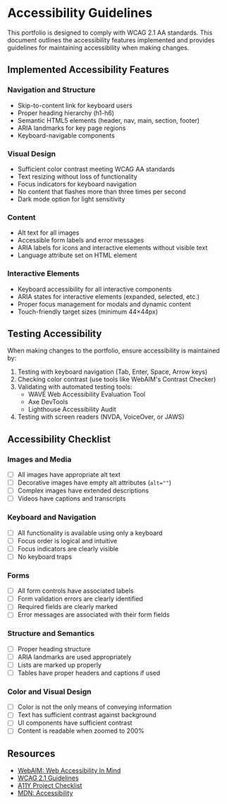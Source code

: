 # Accessibility Guidelines

This portfolio is designed to comply with WCAG 2.1 AA standards. This document outlines the accessibility features implemented and provides guidelines for maintaining accessibility when making changes.

## Implemented Accessibility Features

### Navigation and Structure

- Skip-to-content link for keyboard users
- Proper heading hierarchy (h1-h6)
- Semantic HTML5 elements (header, nav, main, section, footer)
- ARIA landmarks for key page regions
- Keyboard-navigable components

### Visual Design

- Sufficient color contrast meeting WCAG AA standards
- Text resizing without loss of functionality
- Focus indicators for keyboard navigation
- No content that flashes more than three times per second
- Dark mode option for light sensitivity

### Content

- Alt text for all images
- Accessible form labels and error messages
- ARIA labels for icons and interactive elements without visible text
- Language attribute set on HTML element

### Interactive Elements

- Keyboard accessibility for all interactive components
- ARIA states for interactive elements (expanded, selected, etc.)
- Proper focus management for modals and dynamic content
- Touch-friendly target sizes (minimum 44×44px)

## Testing Accessibility

When making changes to the portfolio, ensure accessibility is maintained by:

1. Testing with keyboard navigation (Tab, Enter, Space, Arrow keys)
2. Checking color contrast (use tools like WebAIM's Contrast Checker)
3. Validating with automated testing tools:
   - WAVE Web Accessibility Evaluation Tool
   - Axe DevTools
   - Lighthouse Accessibility Audit
4. Testing with screen readers (NVDA, VoiceOver, or JAWS)

## Accessibility Checklist

### Images and Media

- [ ] All images have appropriate alt text
- [ ] Decorative images have empty alt attributes (`alt=""`)
- [ ] Complex images have extended descriptions
- [ ] Videos have captions and transcripts

### Keyboard and Navigation

- [ ] All functionality is available using only a keyboard
- [ ] Focus order is logical and intuitive
- [ ] Focus indicators are clearly visible
- [ ] No keyboard traps

### Forms

- [ ] All form controls have associated labels
- [ ] Form validation errors are clearly identified
- [ ] Required fields are clearly marked
- [ ] Error messages are associated with their form fields

### Structure and Semantics

- [ ] Proper heading structure
- [ ] ARIA landmarks are used appropriately
- [ ] Lists are marked up properly
- [ ] Tables have proper headers and captions if used

### Color and Visual Design

- [ ] Color is not the only means of conveying information
- [ ] Text has sufficient contrast against background
- [ ] UI components have sufficient contrast
- [ ] Content is readable when zoomed to 200%

## Resources

- [WebAIM: Web Accessibility In Mind](https://webaim.org/)
- [WCAG 2.1 Guidelines](https://www.w3.org/TR/WCAG21/)
- [A11Y Project Checklist](https://www.a11yproject.com/checklist/)
- [MDN: Accessibility](https://developer.mozilla.org/en-US/docs/Web/Accessibility)